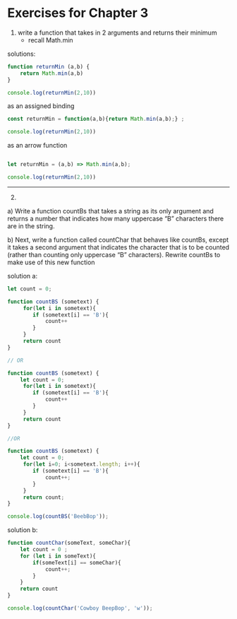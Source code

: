 # Exercises for Chapter 3

1. write a function that takes in 2 arguments and returns their minimum 
    - recall Math.min

solutions: 

```js 
function returnMin (a,b) {
    return Math.min(a,b)
}

console.log(returnMin(2,10))
```

as an assigned binding

```js 
const returnMin = function(a,b){return Math.min(a,b);} ;

console.log(returnMin(2,10))

```


as an arrow function
```js 

let returnMin = (a,b) => Math.min(a,b);

console.log(returnMin(2,10))

```

---

2. 

a) Write a function countBs that takes a string as its only argument and returns a number that indicates how many uppercase “B” characters there are in the
string.

b) Next, write a function called countChar that behaves like countBs, except
it takes a second argument that indicates the character that is to be counted
(rather than counting only uppercase “B” characters). Rewrite countBs to
make use of this new function


solution  a: 

```js
let count = 0;

function countBS (sometext) {
     for(let i in sometext){
        if (sometext[i] == 'B'){
            count++
        }
     }
     return count
}

// OR

function countBS (sometext) {
    let count = 0;
     for(let i in sometext){
        if (sometext[i] == 'B'){
            count++
        }
     }
     return count
}

//OR

function countBS (sometext) {
    let count = 0;
     for(let i=0; i<sometext.length; i++){
        if (sometext[i] == 'B'){
            count++;
        }
     }
     return count;
}

console.log(countBS('BeebBop'));

```

solution b: 

```js 
function countChar(someText, someChar){
    let count = 0 ; 
    for (let i in someText){
        if(someText[i] == someChar){
            count++;
        }
    }
    return count
}

console.log(countChar('Cowboy BeepBop', 'w'));
```